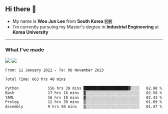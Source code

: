 ## Hi there 👋

- My name is **Woo Jun Lee** from **South Korea 🇰🇷**
- I'm currently pursuing my Master's degree in **Industrial Engineering** at **Korea University**

---

### What I've made

<a href="https://share.streamlit.io/tomtom1103/kuiai_hackathon_2022/main/JL_app.py"><img src="https://img.shields.io/badge/Journey Lee-161B22?style=for-the-badge&logo=streamlit&logoColor=FF4B4B"/></a> <a href="https://jeon-100.github.io/Dangzang/"><img src="https://img.shields.io/badge/당신을 위한 장학금, 당장!-161B22?style=for-the-badge&logo=react&logoColor=#61DAFB"/></a>

<!--START_SECTION:waka-->

```txt
From: 11 January 2022 - To: 08 November 2023

Total Time: 663 hrs 48 mins

Python             556 hrs 39 mins ████████████████████▓░░░░   82.98 %
Bash               17 hrs 16 mins  ▓░░░░░░░░░░░░░░░░░░░░░░░░   02.58 %
YAML               16 hrs 18 mins  ▓░░░░░░░░░░░░░░░░░░░░░░░░   02.43 %
Prolog             12 hrs 39 mins  ▒░░░░░░░░░░░░░░░░░░░░░░░░   01.89 %
Assembly           9 hrs 50 mins   ▒░░░░░░░░░░░░░░░░░░░░░░░░   01.47 %
```

<!--END_SECTION:waka-->

